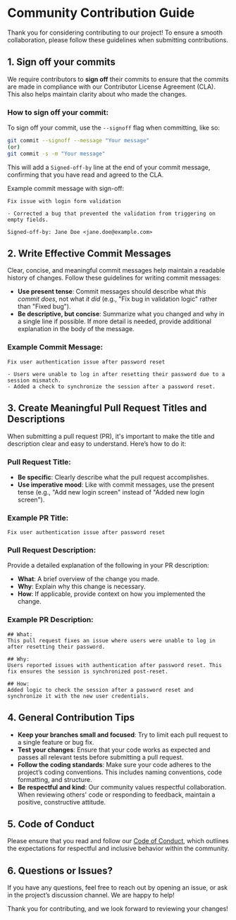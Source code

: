 # Community Contribution Guide

Thank you for considering contributing to our project! To ensure a smooth collaboration, please follow these guidelines when submitting contributions.

## 1. Sign off your commits

We require contributors to **sign off** their commits to ensure that the commits are made in compliance with our Contributor License Agreement (CLA). This also helps maintain clarity about who made the changes.

### How to sign off your commit:
To sign off your commit, use the `--signoff` flag when committing, like so:

```bash
git commit --signoff --message "Your message"
(or)
git commit -s -m "Your message"
```

This will add a `Signed-off-by` line at the end of your commit message, confirming that you have read and agreed to the CLA.

Example commit message with sign-off:
```
Fix issue with login form validation

- Corrected a bug that prevented the validation from triggering on empty fields.

Signed-off-by: Jane Doe <jane.doe@example.com>
```

## 2. Write Effective Commit Messages

Clear, concise, and meaningful commit messages help maintain a readable history of changes. Follow these guidelines for writing commit messages:

- **Use present tense**: Commit messages should describe what *this commit does*, not what *it did* (e.g., "Fix bug in validation logic" rather than "Fixed bug").
- **Be descriptive, but concise**: Summarize what you changed and why in a single line if possible. If more detail is needed, provide additional explanation in the body of the message.

### Example Commit Message:
```
Fix user authentication issue after password reset

- Users were unable to log in after resetting their password due to a session mismatch.
- Added a check to synchronize the session after a password reset.
```

## 3. Create Meaningful Pull Request Titles and Descriptions

When submitting a pull request (PR), it's important to make the title and description clear and easy to understand. Here’s how to do it:

### Pull Request Title:
- **Be specific**: Clearly describe what the pull request accomplishes. 
- **Use imperative mood**: Like with commit messages, use the present tense (e.g., "Add new login screen" instead of "Added new login screen").

### Example PR Title:
```
Fix user authentication issue after password reset
```

### Pull Request Description:
Provide a detailed explanation of the following in your PR description:
- **What**: A brief overview of the change you made.
- **Why**: Explain why this change is necessary.
- **How**: If applicable, provide context on how you implemented the change.

### Example PR Description:
```
## What:
This pull request fixes an issue where users were unable to log in after resetting their password.

## Why:
Users reported issues with authentication after password reset. This fix ensures the session is synchronized post-reset.

## How:
Added logic to check the session after a password reset and synchronize it with the new user credentials.
```

## 4. General Contribution Tips

- **Keep your branches small and focused**: Try to limit each pull request to a single feature or bug fix.
- **Test your changes**: Ensure that your code works as expected and passes all relevant tests before submitting a pull request.
- **Follow the coding standards**: Make sure your code adheres to the project’s coding conventions. This includes naming conventions, code formatting, and structure.
- **Be respectful and kind**: Our community values respectful collaboration. When reviewing others' code or responding to feedback, maintain a positive, constructive attitude.

## 5. Code of Conduct

Please ensure that you read and follow our [Code of Conduct](/CODE_OF_CONDUCT.md), which outlines the expectations for respectful and inclusive behavior within the community.

## 6. Questions or Issues?

If you have any questions, feel free to reach out by opening an issue, or ask in the project’s discussion channel. We are happy to help!

Thank you for contributing, and we look forward to reviewing your changes!
